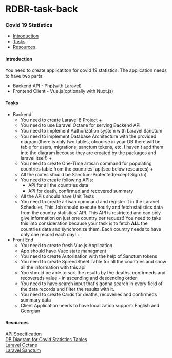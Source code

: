 # RDBR-task-back

### Covid 19 Statistics

* [Introduction](#introduction)
* [Tasks](#tasks)
* [Resources](#resources)

#### Introduction
You need to create applicatiton for covid 19 statistics.
The application needs to have two parts:
* Backend API - Php(with Laravel)
* Frontend Client - Vue.js(optionally with Nuxt.js)

#### Tasks
* Backend
    * You need to create Laravel 8 Project +
    * You need to use Laravel Octane for serving Backend API
    * You need to implement Authorization system with Laravel Sanctum
    * You need to implement Database Architecture with the provided diagram(there is only two tables, ofcourse in your DB there will be table for users, migrations, sanctum tokens, etc. I haven't add them into the diagram becouse they are created by the packages and laravel itself) +
    * You need to create One-Time artisan command for populating countries table from the countries' api(see below resources) +
    * All the routes should be Sanctum-Protected(except Sign In)
    * You need to create following APIs:
        * API for all the countries data
        * API for death, confirmed and recovered summary
    * All the APIs should have Unit Tests
    * You need to create artisan command and register it in the Laravel Scheduler. This Job should execute hourly and fetch statistics data from the country statistics' API. This API is restricted and can only give information on just one country per request! You need to take this into consideration because your task is to fetch **ALL** the countries data and synchronize them. Each country needs to have only one record each day! +
* Front End
    * You need to create fresh Vue.js Application
    * App should have Vuex state managment
    * You need to create Autorization with the help of Sanctum tokens
    * You need to create SpreedSheet Table for all the countries and show all the information with this api
    * You should be able to sort the results by the deaths, confirmeds and recovereds value - in ascending and descending order
    * You need to have search input that's gonna search in every field of the data records and filter the results with it.
    * You need to create Cards for deaths, recoveries and confirmeds summary data
    * Client Application needs to have localization support: English and Georgian


#### Resources
[API Specification](https://devtest.ge/api)
<br>
[DB Diagram for Covid Statistics Tables](https://drawsql.app/redberry-llc/diagrams/covid-statistics)
<br>
[Laravel Octane](https://laravel.com/docs/8.x/octane)
<br>
[Laravel Sanctum](https://laravel.com/docs/8.x/sanctum)